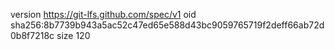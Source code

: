 version https://git-lfs.github.com/spec/v1
oid sha256:8b7739b943a5ac52c47ed65e588d43bc9059765719f2deff66ab72d0b8f7218c
size 120
